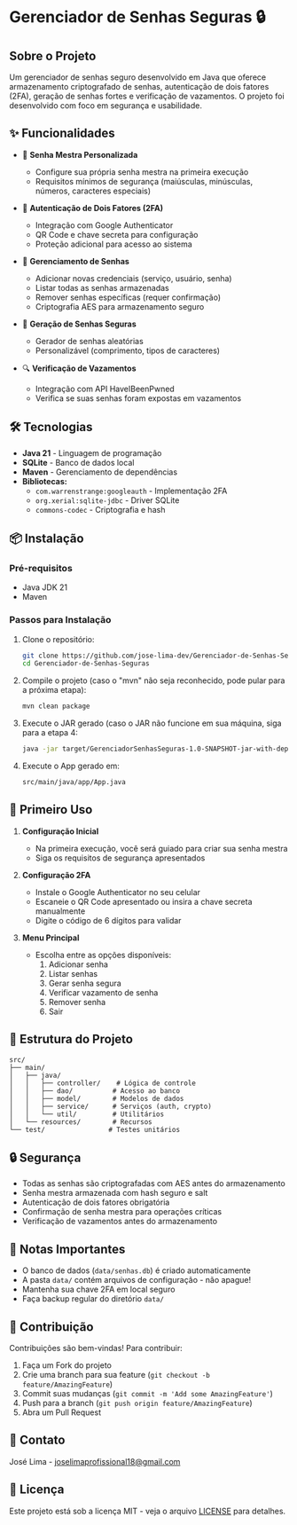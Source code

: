 # Gerenciador de Senhas Seguras 🔒

## Sobre o Projeto

Um gerenciador de senhas seguro desenvolvido em Java que oferece armazenamento criptografado de senhas, autenticação de dois fatores (2FA), geração de senhas fortes e verificação de vazamentos. O projeto foi desenvolvido com foco em segurança e usabilidade.

## ✨ Funcionalidades

- 🔐 **Senha Mestra Personalizada**
   - Configure sua própria senha mestra na primeira execução
   - Requisitos mínimos de segurança (maiúsculas, minúsculas, números, caracteres especiais)

- 🔑 **Autenticação de Dois Fatores (2FA)**
   - Integração com Google Authenticator
   - QR Code e chave secreta para configuração
   - Proteção adicional para acesso ao sistema

- 📝 **Gerenciamento de Senhas**
   - Adicionar novas credenciais (serviço, usuário, senha)
   - Listar todas as senhas armazenadas
   - Remover senhas específicas (requer confirmação)
   - Criptografia AES para armazenamento seguro

- 🎲 **Geração de Senhas Seguras**
   - Gerador de senhas aleatórias
   - Personalizável (comprimento, tipos de caracteres)

- 🔍 **Verificação de Vazamentos**
   - Integração com API HaveIBeenPwned
   - Verifica se suas senhas foram expostas em vazamentos

## 🛠️ Tecnologias

- **Java 21** - Linguagem de programação
- **SQLite** - Banco de dados local
- **Maven** - Gerenciamento de dependências
- **Bibliotecas:**
   - `com.warrenstrange:googleauth` - Implementação 2FA
   - `org.xerial:sqlite-jdbc` - Driver SQLite
   - `commons-codec` - Criptografia e hash

## 📦 Instalação

### Pré-requisitos

- Java JDK 21
- Maven

### Passos para Instalação

1. Clone o repositório:
   ```bash
   git clone https://github.com/jose-lima-dev/Gerenciador-de-Senhas-Seguras
   cd Gerenciador-de-Senhas-Seguras
   ```

2. Compile o projeto (caso o "mvn" não seja reconhecido, pode pular para a próxima etapa):
   ```bash
   mvn clean package
   ```

3. Execute o JAR gerado (caso o JAR não funcione em sua máquina, siga para a etapa 4:
   ```bash
   java -jar target/GerenciadorSenhasSeguras-1.0-SNAPSHOT-jar-with-dependencies.jar
   ```

4. Execute o App gerado em:
   ```bash
   src/main/java/app/App.java
   ```

## 🚀 Primeiro Uso

1. **Configuração Inicial**
   - Na primeira execução, você será guiado para criar sua senha mestra
   - Siga os requisitos de segurança apresentados

2. **Configuração 2FA**
   - Instale o Google Authenticator no seu celular
   - Escaneie o QR Code apresentado ou insira a chave secreta manualmente
   - Digite o código de 6 dígitos para validar

3. **Menu Principal**
   - Escolha entre as opções disponíveis:
      1. Adicionar senha
      2. Listar senhas
      3. Gerar senha segura
      4. Verificar vazamento de senha
      5. Remover senha
      0. Sair

## 📁 Estrutura do Projeto

```
src/
├── main/
│   ├── java/
│   │   ├── controller/    # Lógica de controle
│   │   ├── dao/          # Acesso ao banco
│   │   ├── model/        # Modelos de dados
│   │   ├── service/      # Serviços (auth, crypto)
│   │   └── util/         # Utilitários
│   └── resources/        # Recursos
└── test/                # Testes unitários
```

## 🔒 Segurança

- Todas as senhas são criptografadas com AES antes do armazenamento
- Senha mestra armazenada com hash seguro e salt
- Autenticação de dois fatores obrigatória
- Confirmação de senha mestra para operações críticas
- Verificação de vazamentos antes do armazenamento

## 📝 Notas Importantes

- O banco de dados (`data/senhas.db`) é criado automaticamente
- A pasta `data/` contém arquivos de configuração - não apague!
- Mantenha sua chave 2FA em local seguro
- Faça backup regular do diretório `data/`

## 👥 Contribuição

Contribuições são bem-vindas! Para contribuir:

1. Faça um Fork do projeto
2. Crie uma branch para sua feature (`git checkout -b feature/AmazingFeature`)
3. Commit suas mudanças (`git commit -m 'Add some AmazingFeature'`)
4. Push para a branch (`git push origin feature/AmazingFeature`)
5. Abra um Pull Request

## 📧 Contato

José Lima - [joselimaprofissional18@gmail.com](mailto:joselimaprofissional18@gmail.com)

## 📄 Licença

Este projeto está sob a licença MIT - veja o arquivo [LICENSE](LICENSE) para detalhes.
